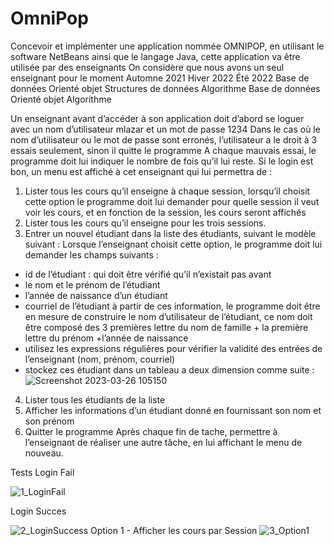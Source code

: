 # OmniPop
Concevoir et implémenter une application nommée OMNIPOP, en utilisant le software NetBeans ainsi que le langage Java, cette application va être utilisée par des enseignants
On considère que nous avons un seul  enseignant pour le moment
Automne 2021	Hiver 2022	Été 2022
Base de données	Orienté objet	Structures de données
Algorithme	Base de données	Orienté objet
	Algorithme	

Un enseignant avant d’accéder à son application doit d’abord se loguer avec un nom d’utilisateur mlazar et un mot de passe 1234
Dans le cas où le nom d’utilisateur ou le mot de passe sont erronés, l’utilisateur a le droit à 3 essais seulement, sinon il quitte le programme
A chaque mauvais essai, le programme doit lui indiquer le nombre de fois qu’il lui reste.
Si le login est bon, un menu est affiché à cet enseignant qui lui permettra de :
1.	Lister tous les cours qu’il enseigne à chaque session, lorsqu’il choisit cette option le programme doit lui demander pour quelle session il veut voir les cours, et en fonction de la session, les cours seront affichés
2.	Lister tous les cours qu’il enseigne pour les trois sessions.
3.	Entrer un nouvel étudiant dans la liste des étudiants, suivant le modèle suivant :
Lorsque l’enseignant choisit cette option, le programme doit lui demander les champs suivants : 
-	id de l’étudiant : qui doit être vérifié qu’il n’existait pas avant
-	le nom et le prénom de l’étudiant
-	l’année de naissance d’un étudiant
-	courriel de l’étudiant
à partir de ces information, le programme doit être en mesure de construire
le nom d’utilisateur de l’étudiant, ce nom doit être composé des 3 premières lettre du nom de famille + la première lettre du prénom +l’année de naissance
-	utilisez les expressions régulières pour vérifier la validité des entrées de l’enseignant (nom, prénom, courriel)
-	stockez ces étudiant dans un tableau a deux dimension comme suite :
![Screenshot 2023-03-26 105150](https://user-images.githubusercontent.com/47845955/227784716-cfe1ba8b-d195-434e-9c81-2389822fb4af.png)
4.	Lister tous les étudiants de la liste
5.	Afficher les informations d’un étudiant donné en fournissant son nom et son prénom
6.	 Quitter le programme
Après chaque fin de tache, permettre à l’enseignant de réaliser une autre tâche, en lui affichant le menu de nouveau.

Tests
Login Fail

![1_LoginFail](https://user-images.githubusercontent.com/47845955/229269804-18b52a23-9568-452a-8642-73d782a818aa.png)

Login Succes

![2_LoginSuccess](https://user-images.githubusercontent.com/47845955/229269813-3cd9178e-2468-4630-b9e2-11126ebf8549.png)
Option 1 - Afficher les cours par Session 
![3_Option1](https://user-images.githubusercontent.com/47845955/229293902-6ba10845-fe66-4215-b020-50756867aea0.png)
